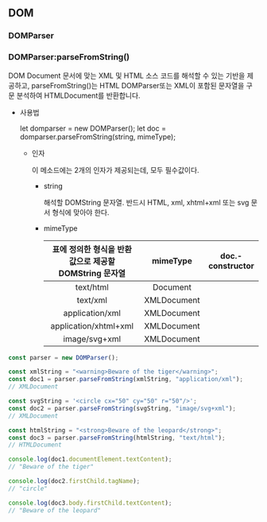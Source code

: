 ## DOM

### DOMParser

### DOMParser:parseFromString()

DOM Document 문서에 맞는 XML 및 HTML 소스 코드를 해석할 수 있는 기반을 제공하고, parseFromString()는 HTML DOMParser또는 XML이 포함된 문자열을 구문 분석하여 HTMLDocument를 반환합니다.

- 사용법

  let domparser = new DOMParser();
  let doc = domparser.parseFromString(string, mimeType);

  - 인자

    이 메소드에는 2개의 인자가 제공되는데, 모두 필수값이다.

    - string

      해석할 DOMString 문자열. 반드시 HTML, xml, xhtml+xml 또는 svg 문서 형식에 맞아야 한다.

    - mimeType

      | 표에 정의한 형식을 반환 값으로 제공할 DOMString 문자열 |  mimeType   | doc.- constructor |
      | :----------------------------------------------------: | :---------: | :---------------: |
      |                       text/html                        |  Document   |                   |
      |                        text/xml                        | XMLDocument |                   |
      |                    application/xml                     | XMLDocument |                   |
      |                 application/xhtml+xml                  | XMLDocument |                   |
      |                     image/svg+xml                      | XMLDocument |                   |

```jsx
const parser = new DOMParser();

const xmlString = "<warning>Beware of the tiger</warning>";
const doc1 = parser.parseFromString(xmlString, "application/xml");
// XMLDocument

const svgString = '<circle cx="50" cy="50" r="50"/>';
const doc2 = parser.parseFromString(svgString, "image/svg+xml");
// XMLDocument

const htmlString = "<strong>Beware of the leopard</strong>";
const doc3 = parser.parseFromString(htmlString, "text/html");
// HTMLDocument

console.log(doc1.documentElement.textContent);
// "Beware of the tiger"

console.log(doc2.firstChild.tagName);
// "circle"

console.log(doc3.body.firstChild.textContent);
// "Beware of the leopard"
```
